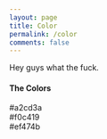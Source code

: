```yaml
---
layout: page
title: Color
permalink: /color
comments: false
---
```


<div class="row justify-content-between">
<div class="col-md-8 pr-5">

<p>Hey guys what the fuck.</p>

<h4>The Colors</h4>
<div class="p-3 mb-2 bg-success text-white">#a2cd3a</div>
<div class="p-3 mb-2 bg-warning text-dark">#f0c419</div>
<div class="p-3 mb-2 bg-danger text-white">#ef474b</div>
